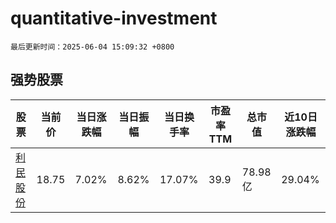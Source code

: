 # quantitative-investment

`最后更新时间：2025-06-04 15:09:32 +0800`

## 强势股票

|股票|当前价|当日涨跌幅|当日振幅|当日换手率|市盈率TTM|总市值|近10日涨跌幅|
|----|----|----|----|----|----|----|----|
|[利民股份](https://xueqiu.com/S/SZ002734)|18.75|7.02%|8.62%|17.07%|39.9|78.98亿|29.04%|
